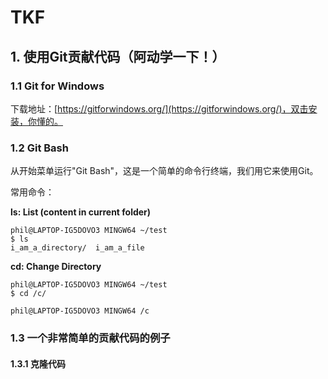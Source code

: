 # TKF

## 1. 使用Git贡献代码（阿动学一下！）

### 1.1 Git for Windows
下载地址：[https://gitforwindows.org/](https://gitforwindows.org/)，双击安装，你懂的。

### 1.2 Git Bash
从开始菜单运行"Git Bash"，这是一个简单的命令行终端，我们用它来使用Git。

常用命令：

**ls: List (content in current folder)**
```
phil@LAPTOP-IG5DOVO3 MINGW64 ~/test
$ ls
i_am_a_directory/  i_am_a_file
```

**cd: Change Directory**
```
phil@LAPTOP-IG5DOVO3 MINGW64 ~/test
$ cd /c/

phil@LAPTOP-IG5DOVO3 MINGW64 /c
```

### 1.3 一个非常简单的贡献代码的例子
#### 1.3.1 克隆代码
